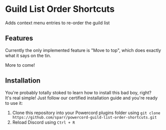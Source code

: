 # Guild List Order Shortcuts

Adds context menu entries to re-order the guild list

## Features

Currently the only implemented feature is "Move to top", which does exactly what it says on the tin.

More to come!

## Installation

You're probably totally stoked to learn how to install this bad boy, right? \
It's real simple! Just follow our certified installation guide and you're ready to use it: 

1. Clone this repository into your Powercord plugins folder using `git clone https://github.com/sparr/powercord-guild-list-order-shortcuts.git`
2. Reload Discord using `Ctrl + R`